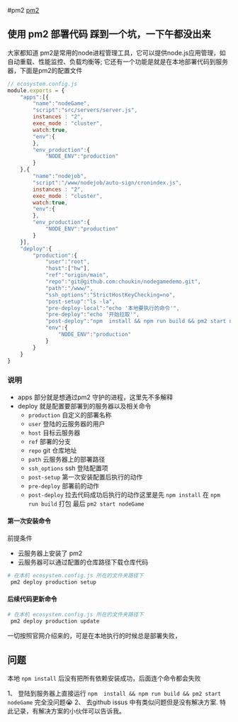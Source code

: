 #pm2
[pm2](https://pm2.keymetrics.io/docs/usage/log-management/)
## 使用 pm2 部署代码 踩到一个坑，一下午都没出来
大家都知道 pm2是常用的node进程管理工具，它可以提供node.js应用管理，如自动重载、性能监控、负载均衡等;
它还有一个功能是就是在本地部署代码到服务器，下面是pm2的配置文件

```js
// ecosystem.config.js
module.exports = {
    "apps":[{
        "name":"nodeGame",
        "script":"src/servers/server.js",
        instances : "2",
        exec_mode : "cluster",
        watch:true,
        "env":{
        },
        "env_production":{
            "NODE_ENV":"production"
        }
    },{
        "name":"nodejob",
        "script":"/www/nodejob/auto-sign/cronindex.js",
        instances : "2",
        exec_mode : "cluster",
        watch:true,
        "env":{
        },
        "env_production":{
            "NODE_ENV":"production"
        }
    }],
    "deploy":{
        "production":{
            "user":"root",
            "host":["hw"],
            "ref":"origin/main",
            "repo":"git@github.com:choukin/nodegamedemo.git",
            "path":"/www/",
            "ssh_options":"StrictHostKeyChecking=no",
            "post-setup":"ls -la",
            "pre-deploy-local":"echo '本地要执行的命令'",
            "pre-deploy":"echo '开始拉取'",
            "post-deploy":"npm  install && npm run build && pm2 start nodeGame",
            "env":{
                "NODE_ENV":"production"
            }
        }
    }    
}    
```
### 说明
- apps 部分就是想通过pm2 守护的进程，这里先不多解释
- deploy 就是配置要部署到的服务器以及相关命令
    - `production` 自定义的部署名称
    - `user` 登陆的云服务器的用户
    - `host` 目标云服务器
    - `ref` 部署的分支
    - `repo` git 仓库地址
    - `path` 云服务器上的部署路径
    - `ssh_options` ssh 登陆配置项
    - `post-setup` 第一次安装配置后执行的动作
    - `pre-deploy` 部署前的动作
    - `post-deploy` 拉去代码成功后执行的动作这里是先 `npm install` 在 `npm run build` 打包 最后 `pm2 start nodeGame`

#### 第一次安装命令
 前提条件
 - 云服务器上安装了 pm2
 - 云服务器可以通过配置的仓库路径下载仓库代码
```sh
# 在本机 ecosystem.config.js 所在的文件夹路径下
 pm2 deploy production setup

```

#### 后续代码更新命令

```sh
# 在本机 ecosystem.config.js 所在的文件夹路径下
 pm2 deploy production update
```
一切按照官网介绍来的，可是在本地执行的时候总是部署失败，
## 问题
本地 `npm install` 后没有把所有依赖安装成功，后面连个命令都会失败  

1、 登陆到服务器上直接运行 `npm  install && npm run build && pm2 start nodeGame` 完全没问题😭
2、 去github issus 中有类似问题但是没有解决方案.
特此记录，有解决方案的小伙伴可以告诉我。


